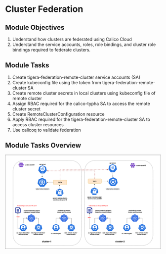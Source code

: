# Cluster Federation

## Module Objectives

01. Understand how clusters are federated using Calico Cloud
02. Understand the service accounts, roles, role bindings, and cluster role bindings required to federate clusters. 


## Module Tasks

01. Create tigera-federation-remote-cluster service accounts (SA)
02. Create kubeconfig file using the token from tigera-federation-remote-cluster SA
03. Create remote cluster secrets in local clusters using kubeconfig file of remote cluster
04. Assign RBAC required for the calico-typha SA to access the remote cluster secret
05. Create RemoteClusterConfiguration resource
06. Apply RBAC required for the tigera-federation-remote-cluster SA to access cluster resources
07. Use calicoq to validate federation


## Module Tasks Overview
![Cluster Federation](images/cluster-federation.png)
